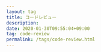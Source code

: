 ```yaml
---
layout: tag
title: コードレビュー
description: 
date: 2020-01-30T09:55:04+09:00
tag: code-review
permalink: /tags/code-review.html
---
```

